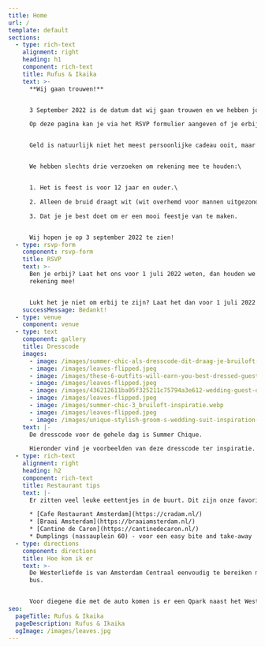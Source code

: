 ```yaml
---
title: Home
url: /
template: default
sections:
  - type: rich-text
    alignment: right
    heading: h1
    component: rich-text
    title: Rufus & Ikaika
    text: >-
      **Wij gaan trouwen!** 


      3 September 2022 is de datum dat wij gaan trouwen en we hebben jou er graag bij! \

      Op deze pagina kan je via het RSVP formulier aangeven of je erbij bent. Ook hebben we wat restaurant tips, een route beschrijving (klik op de maps afbeelding) en wat voorbeelden van onze dresscode. Heb je vragen? Mail dan naar rufusenikaika@gmail.com, dan neemt onze ceremoniemeester Maui contact met je op. 


      Geld is natuurlijk niet het meest persoonlijke cadeau ooit, maar om ons met onze huwelijksreis naar Hawaii te helpen is dit toch erg welkom en heeft daarom onze voorkeur.


      We hebben slechts drie verzoeken om rekening mee te houden:\


      1. Het is feest is voor 12 jaar en ouder.\

      2. Alleen de bruid draagt wit (wit overhemd voor mannen uitgezonderd).\

      3. Dat je je best doet om er een mooi feestje van te maken.


      Wij hopen je op 3 september 2022 te zien!
  - type: rsvp-form
    component: rsvp-form
    title: RSVP
    text: >-
      Ben je erbij? Laat het ons voor 1 juli 2022 weten, dan houden we daar
      rekening mee!


      Lukt het je niet om erbij te zijn? Laat het dan voor 1 juli 2022 even weten door te mailen naar rufusenikaika@gmail.com
    successMessage: Bedankt!
  - type: venue
    component: venue
  - type: text
    component: gallery
    title: Dresscode
    images:
      - image: /images/summer-chic-als-dresscode-dit-draag-je-bruiloft-inspiratie.png
      - image: /images/leaves-flipped.jpeg
      - image: /images/these-6-outfits-will-earn-you-best-dressed-guest-status-at-every-wedding.jpeg
      - image: /images/leaves-flipped.jpeg
      - image: /images/436212611ba05f325211c75794a3e612-wedding-guest-dresses-best-dressed.jpeg
      - image: /images/leaves-flipped.jpeg
      - image: /images/summer-chic-3_bruiloft-inspiratie.webp
      - image: /images/leaves-flipped.jpeg
      - image: /images/unique-stylish-groom-s-wedding-suit-inspiration-forget-me-not.jpeg
    text: |-
      De dresscode voor de gehele dag is Summer Chique. 

      Hieronder vind je voorbeelden van deze dresscode ter inspiratie.
  - type: rich-text
    alignment: right
    heading: h2
    component: rich-text
    title: Restaurant tips
    text: |-
      Er zitten veel leuke eettentjes in de buurt. Dit zijn onze favorieten:

      * [Cafe Restaurant Amsterdam](https://cradam.nl/) 
      * [Braai Amsterdam](https://braaiamsterdam.nl/)
      * [Cantine de Caron](https://cantinedecaron.nl/)
      * Dumplings (nassauplein 60) - voor een easy bite and take-away
  - type: directions
    component: directions
    title: Hoe kom ik er
    text: >-
      De Westerliefde is van Amsterdam Centraal eenvoudig te bereiken met de
      bus.


      Voor diegene die met de auto komen is er een Qpark naast het Westerpark.
seo:
  pageTitle: Rufus & Ikaika
  pageDescription: Rufus & Ikaika
  ogImage: /images/leaves.jpg
---
```

